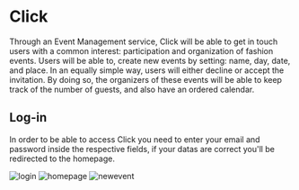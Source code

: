 # Click

Through an Event Management service, Click will be able to get in touch users with a common interest: participation and organization of fashion events.
Users will be able to, create new events by setting: name, day, date, and place.
In an equally simple way, users will either decline or accept the invitation.
By doing so, the organizers of these events will be able to keep track of the number of guests, and also have an ordered calendar.

## Log-in

In order to be able to access Click you need to enter your email and password inside the respective fields, if your datas are correct you'll be redirected to the homepage.

![login](https://user-images.githubusercontent.com/32071980/33380110-48cb74ee-d51a-11e7-98e0-ebd244d36578.png)
![homepage](https://user-images.githubusercontent.com/32071980/33380109-48ac475e-d51a-11e7-8e32-84bcfe5c83d8.png)
![newevent](https://user-images.githubusercontent.com/32071980/33380115-4923afd8-d51a-11e7-8543-47cc4bc66fda.png)
